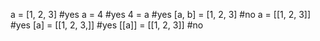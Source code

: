 a = [1, 2, 3] #yes
a = 4 #yes 
4 = a #yes
[a, b] = [1, 2, 3] #no
a = [[1, 2, 3]] #yes
[a] = [[1, 2, 3,]] #yes
[[a]] = [[1, 2, 3]] #no 
